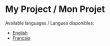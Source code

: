 # My Project / Mon Projet

Available languages / Langues disponibles:
- [English](README.en.md)
- [Français](README.fr.md)
